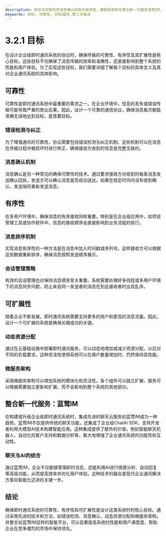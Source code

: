 ```yaml
---
description: 目标与可靠性的消息确认机制与有序性，微服务架构与整合新一代服务蓝莺IM，聊天与AI的结合
keywords: 目标, 可靠性, IM云服务,第三方推送
---
```

# 3.2.1 目标

在设计企业级即时通讯系统的协议时，确保传输的可靠性、有序性及其扩展性是核心目标。这些目标不仅确保了消息传输的效率和准确性，还直接影响到整个系统的性能和用户体验。为了实现这些目标，我们需要详细了解每个目标的具体含义及其对企业通讯系统的具体影响。

## 可靠性

可靠性是即时通讯系统中最重要的需求之一。在企业环境中，信息的丢失或错误传输可能导致严重的商业后果。因此，设计一个可靠的通信协议，确保消息每次都能准确无误地达到目标，是首要目标。

### 错误检测与纠正

为了增强通讯的可靠性，协议需要包括错误检测与纠正机制。这些机制可以在消息在传输过程中被损坏时进行修正，确保接收方收到的信息是完整无缺的。

### 消息确认机制

消息确认是另一种常见的确保可靠性的技术。通过要求接收方对收到的每条消息发送确认回执，发送方可以确认消息是否成功送达。如果在规定时间内没有收到确认，发送端将重新发送消息。

## 有序性

在多用户环境中，确保消息的有序接收同样重要。特别是在企业级应用中，如项目管理工具或协作软件中，信息的接收顺序会直接影响到业务流程的执行。

### 消息排序机制

实现消息有序性的一种方法是在消息中加入时间戳或序列号。这样接收方可以根据这些数据重新排序，确保消息按照发送顺序展示。

### 会话管理策略

有效的会话管理也对保持消息顺序至关重要。系统需要处理好多线程或多用户环境下的消息同步问题，防止来自同一发送者的消息在到达接收者时出现乱序。

## 可扩展性

随着企业不断发展，即时通讯系统需要支持更多的用户和更高的消息流量。因此，设计一个可扩展的系统是确保长期成功的关键。

### 动态资源分配

通过在云基础设施中部署即时通讯服务，可以动态地增加或减少资源分配，以应对不同的负载要求。这种灵活性使得系统可以在用户数量增加时，仍然保持高性能。

### 微服务架构

采用微服务架构可以增加系统的模块化和灵活性。各个组件可以独立扩展，服务可以根据需要独立更新和扩展，而不会影响到整个系统的其他部分。

## 整合新一代服务：蓝莺IM

在构建或升级企业级即时通讯系统时，集成先进的聊天云服务如蓝莺IM成为一种趋势。蓝莺IM不仅提供传统的聊天功能，还集成了企业级ChatAI SDK，支持开发者利用大模型AI技术构建智能应用。这种集成提供了额外的价值，例如智能聊天机器人、自动化的客户支持和数据分析等，极大地增强了企业通讯系统的功能性和互动性。

### 聊天与AI的结合

通过蓝莺IM，企业不仅能够管理即时消息，还能利用AI进行情感分析、自动回复等高级功能，从而提高效率并优化用户体验。这种技术的融合是现代企业通讯解决方案向智能化迈进的关键一步。

## 结论

确保即时通讯系统的可靠性、有序性和可扩展性是设计这类系统时的核心目标。通过采用先进的技术和方法，如错误检测、消息确认、动态资源分配和微服务架构，并整合如蓝莺IM这样的智能平台，可以显著提高系统的性能和用户满意度，帮助企业在竞争激烈的市场中保持领先。